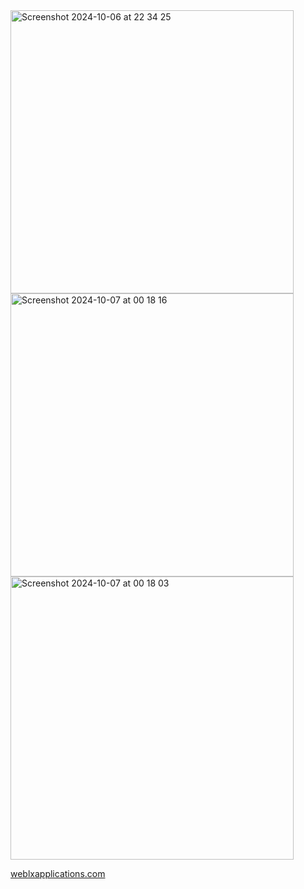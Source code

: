 <img height="453" alt="Screenshot 2024-10-06 at 22 34 25" src="https://github.com/user-attachments/assets/0a72c4dc-2bc4-4d0d-b1ff-3ac129c039ea">
<img height="453" alt="Screenshot 2024-10-07 at 00 18 16" src="https://github.com/user-attachments/assets/94ed0e7f-5bc0-40e6-bb75-1a7fa777d7ce">
<img height="453" alt="Screenshot 2024-10-07 at 00 18 03" src="https://github.com/user-attachments/assets/7c5abba2-469a-4bb5-8f8e-d47bff79dd84">


<a href="https://weblxapplications.com/">weblxapplications.com</a>
